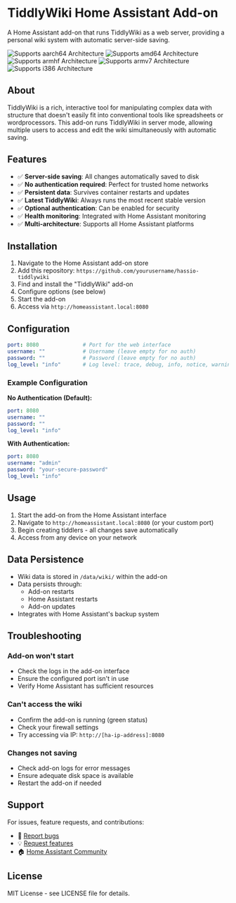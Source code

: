 # TiddlyWiki Home Assistant Add-on

A Home Assistant add-on that runs TiddlyWiki as a web server, providing a personal wiki system with automatic server-side saving.

![Supports aarch64 Architecture][aarch64-shield]
![Supports amd64 Architecture][amd64-shield]
![Supports armhf Architecture][armhf-shield]
![Supports armv7 Architecture][armv7-shield]
![Supports i386 Architecture][i386-shield]

## About

TiddlyWiki is a rich, interactive tool for manipulating complex data with structure that doesn't easily fit into conventional tools like spreadsheets or wordprocessors. This add-on runs TiddlyWiki in server mode, allowing multiple users to access and edit the wiki simultaneously with automatic saving.

## Features

- ✅ **Server-side saving**: All changes automatically saved to disk
- ✅ **No authentication required**: Perfect for trusted home networks  
- ✅ **Persistent data**: Survives container restarts and updates
- ✅ **Latest TiddlyWiki**: Always runs the most recent stable version
- ✅ **Optional authentication**: Can be enabled for security
- ✅ **Health monitoring**: Integrated with Home Assistant monitoring
- ✅ **Multi-architecture**: Supports all Home Assistant platforms

## Installation

1. Navigate to the Home Assistant add-on store
2. Add this repository: `https://github.com/yourusername/hassio-tiddlywiki`
3. Find and install the "TiddlyWiki" add-on
4. Configure options (see below)
5. Start the add-on
6. Access via `http://homeassistant.local:8080`

## Configuration

```yaml
port: 8080              # Port for the web interface
username: ""            # Username (leave empty for no auth)
password: ""            # Password (leave empty for no auth)
log_level: "info"       # Log level: trace, debug, info, notice, warning, error, fatal
```

### Example Configuration

**No Authentication (Default):**
```yaml
port: 8080
username: ""
password: ""
log_level: "info"
```

**With Authentication:**
```yaml
port: 8080
username: "admin"
password: "your-secure-password"
log_level: "info"
```

## Usage

1. Start the add-on from the Home Assistant interface
2. Navigate to `http://homeassistant.local:8080` (or your custom port)
3. Begin creating tiddlers - all changes save automatically
4. Access from any device on your network

## Data Persistence

- Wiki data is stored in `/data/wiki/` within the add-on
- Data persists through:
  - Add-on restarts
  - Home Assistant restarts  
  - Add-on updates
- Integrates with Home Assistant's backup system

## Troubleshooting

### Add-on won't start
- Check the logs in the add-on interface
- Ensure the configured port isn't in use
- Verify Home Assistant has sufficient resources

### Can't access the wiki
- Confirm the add-on is running (green status)
- Check your firewall settings
- Try accessing via IP: `http://[ha-ip-address]:8080`

### Changes not saving
- Check add-on logs for error messages
- Ensure adequate disk space is available
- Restart the add-on if needed

## Support

For issues, feature requests, and contributions:
- 🐛 [Report bugs](https://github.com/yourusername/hassio-tiddlywiki/issues)
- 💡 [Request features](https://github.com/yourusername/hassio-tiddlywiki/issues)
- 🏠 [Home Assistant Community](https://community.home-assistant.io/)

## License

MIT License - see LICENSE file for details.

[aarch64-shield]: https://img.shields.io/badge/aarch64-yes-green.svg
[amd64-shield]: https://img.shields.io/badge/amd64-yes-green.svg
[armhf-shield]: https://img.shields.io/badge/armhf-yes-green.svg
[armv7-shield]: https://img.shields.io/badge/armv7-yes-green.svg
[i386-shield]: https://img.shields.io/badge/i386-yes-green.svg
